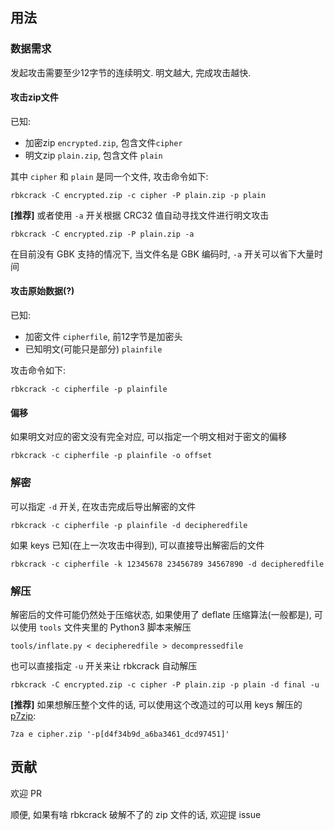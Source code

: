 用法
-----

### 数据需求

发起攻击需要至少12字节的连续明文.
明文越大, 完成攻击越快.

#### 攻击zip文件

已知:
- 加密zip `encrypted.zip`, 包含文件`cipher`
- 明文zip `plain.zip`, 包含文件 `plain`

其中 `cipher` 和 `plain` 是同一个文件, 攻击命令如下:

    rbkcrack -C encrypted.zip -c cipher -P plain.zip -p plain

**[推荐]** 或者使用 `-a` 开关根据 CRC32 值自动寻找文件进行明文攻击

    rbkcrack -C encrypted.zip -P plain.zip -a
    
在目前没有 GBK 支持的情况下, 当文件名是 GBK 编码时, `-a` 开关可以省下大量时间

#### 攻击原始数据(?)

已知:
- 加密文件 `cipherfile`, 前12字节是加密头
- 已知明文(可能只是部分) `plainfile`

攻击命令如下:

    rbkcrack -c cipherfile -p plainfile

#### 偏移

如果明文对应的密文没有完全对应, 可以指定一个明文相对于密文的偏移

    rbkcrack -c cipherfile -p plainfile -o offset

### 解密

可以指定 `-d` 开关, 在攻击完成后导出解密的文件

    rbkcrack -c cipherfile -p plainfile -d decipheredfile

如果 keys 已知(在上一次攻击中得到), 可以直接导出解密后的文件

    rbkcrack -c cipherfile -k 12345678 23456789 34567890 -d decipheredfile

### 解压

解密后的文件可能仍然处于压缩状态, 如果使用了 deflate 压缩算法(一般都是), 可以使用 `tools` 文件夹里的 Python3 脚本来解压

    tools/inflate.py < decipheredfile > decompressedfile

也可以直接指定 `-u` 开关来让 rbkcrack 自动解压

    rbkcrack -C encrypted.zip -c cipher -P plain.zip -p plain -d final -u
    
**[推荐]** 如果想解压整个文件的话, 可以使用这个改造过的可以用 keys 解压的 [p7zip](https://github.com/Aloxaf/p7zip):

    7za e cipher.zip '-p[d4f34b9d_a6ba3461_dcd97451]'

贡献    
---

欢迎 PR

顺便, 如果有啥 rbkcrack 破解不了的 zip 文件的话, 欢迎提 issue
